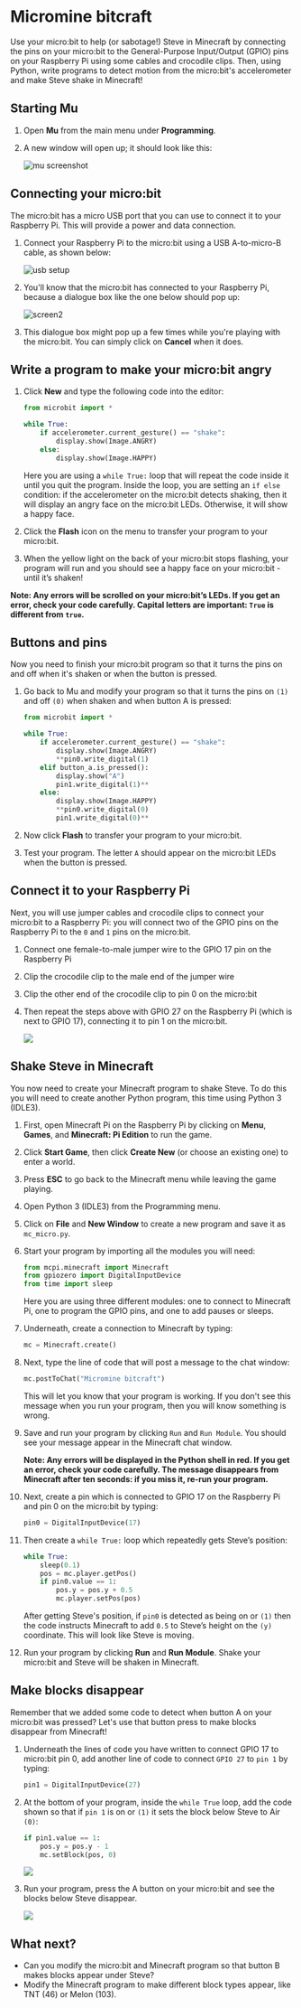 # Micromine bitcraft

Use your micro:bit to help (or sabotage!) Steve in Minecraft by connecting the pins on your micro:bit to the General-Purpose Input/Output (GPIO) pins on your Raspberry Pi using some cables and crocodile clips. Then, using Python, write programs to detect motion from the micro:bit's accelerometer and make Steve shake in Minecraft!

## Starting Mu

1. Open **Mu** from the main menu under **Programming**.

1. A new window will open up; it should look like this:

	![mu screenshot](images/screen1.png)

## Connecting your micro:bit

The micro:bit has a micro USB port that you can use to connect it to your Raspberry Pi. This will provide a power and data connection.

1. Connect your Raspberry Pi to the micro:bit using a USB A-to-micro-B cable, as shown below:

	![usb setup](images/usb.png)

1. You'll know that the micro:bit has connected to your Raspberry Pi, because a dialogue box like the one below should pop up:

	![screen2](images/screen2.png)

1. This dialogue box might pop up a few times while you're playing with the micro:bit. You can simply click on **Cancel** when it does.

## Write a program to make your micro:bit angry

1. Click **New** and type the following code into the editor:

	```python
	from microbit import *
	
	while True:
        if accelerometer.current_gesture() == "shake":
            display.show(Image.ANGRY)
        else:
            display.show(Image.HAPPY)
    ```
    
    Here you are using a `while True:` loop that will repeat the code inside it until you quit the program. Inside the loop, you are setting an `if else` condition: if the accelerometer on the micro:bit detects shaking, then it will display an angry face on the micro:bit LEDs. Otherwise, it will show a happy face.
                
1. Click the **Flash** icon on the menu to transfer your program to your micro:bit.

1. When the yellow light on the back of your micro:bit stops flashing, your program will run and you should see a happy face on your micro:bit - until it’s shaken!

**Note: Any errors will be scrolled on your micro:bit’s LEDs. If you get an error, check your code carefully. Capital letters are important: `True` is different from `true`.**

## Buttons and pins
Now you need to finish your micro:bit program so that it turns the pins on and off when it's shaken or when the button is pressed.

1. Go back to Mu and modify your program so that it turns the pins on `(1)` and off `(0)` when shaken and when button A is pressed:

	```python
	from microbit import *
    
    while True:
        if accelerometer.current_gesture() == "shake":
            display.show(Image.ANGRY)
            **pin0.write_digital(1)
        elif button_a.is_pressed():
            display.show("A")
            pin1.write_digital(1)**
        else:
            display.show(Image.HAPPY)
            **pin0.write_digital(0)
            pin1.write_digital(0)**
    ```
	
            
1. Now click **Flash** to transfer your program to your micro:bit.
1. Test your program. The letter `A` should appear on the micro:bit LEDs when the button is pressed.

## Connect it to your Raspberry Pi

Next, you will use jumper cables and crocodile clips to connect your micro:bit to a Raspberry Pi: you will connect two of the GPIO pins on the Raspberry Pi to the `0` and `1` pins on the micro:bit.

1. Connect one female-to-male jumper wire to the GPIO 17 pin on the Raspberry Pi
1. Clip the crocodile clip to the male end of the jumper wire
1. Clip the other end of the crocodile clip to pin 0 on the micro:bit
1. Then repeat the steps above with GPIO 27 on the Raspberry Pi (which is next to GPIO 17), connecting it to pin 1 on the micro:bit.


	![](images/microbit-pi-pins-connect.png)


## Shake Steve in Minecraft

You now need to create your Minecraft program to shake Steve. To do this you will need to create another Python program, this time using Python 3 (IDLE3).

1. First, open Minecraft Pi on the Raspberry Pi by clicking on **Menu**, **Games**, and **Minecraft: Pi Edition** to run the game.
1. Click **Start Game**, then click **Create New** (or choose an existing one) to enter a world.
1. Press **ESC** to go back to the Minecraft menu while leaving the game playing.
1. Open Python 3 (IDLE3) from the Programming menu.
1. Click on **File** and **New Window** to create a new program and save it as `mc_micro.py`.
1. Start your program by importing all the modules you will need:

	```python
	from mcpi.minecraft import Minecraft
    from gpiozero import DigitalInputDevice
    from time import sleep
    ```
    Here you are using three different modules: one to connect to Minecraft Pi, one to program the GPIO pins, and one to add pauses or sleeps.

1. Underneath, create a connection to Minecraft by typing:
	
	```python
	mc = Minecraft.create()
	```

1. Next, type the line of code that will post a message to the chat window:

	```python
	mc.postToChat("Micromine bitcraft")
	```
	This will let you know that your program is working. If you don't see this message when you run your program, then you will know something is wrong.

1. Save and run your program by clicking `Run` and `Run Module`. You should see your message appear in the Minecraft chat window.

	**Note: Any errors will be displayed in the Python shell in red. If you get an error, check your code carefully. The message disappears from Minecraft after ten seconds: if you miss it, re-run your program.**

1. Next, create a pin which is connected to GPIO 17 on the Raspberry Pi and pin 0 on the micro:bit by typing:

	```python
	pin0 = DigitalInputDevice(17)
	```

1. Then create a `while True:` loop which repeatedly gets Steve’s position:

	```python
	while True:
        sleep(0.1)
        pos = mc.player.getPos()
        if pin0.value == 1:
            pos.y = pos.y + 0.5
            mc.player.setPos(pos)
     ```   
        
    After getting Steve's position, if `pin0` is detected as being on or `(1)` then the code instructs Minecraft to add `0.5` to Steve’s height on the `(y)` coordinate. This will look like Steve is moving. 

1. Run your program by clicking **Run** and **Run Module**. Shake your micro:bit and Steve will be shaken in Minecraft.

## Make blocks disappear 

Remember that we added some code to detect when button A on your micro:bit was pressed? Let's use that button press to make blocks disappear from Minecraft!

1. Underneath the lines of code you have written to connect GPIO 17 to micro:bit pin 0, add another line of code to connect `GPIO 27` to `pin 1` by typing:

	```python
    pin1 = DigitalInputDevice(27)
    ```
    
1. At the bottom of your program, inside the `while True` loop, add the code shown so that if `pin 1` is on or `(1)` it sets the block below Steve to Air `(0)`:

	```python
    if pin1.value == 1:
        pos.y = pos.y - 1
        mc.setBlock(pos, 0)
    ```    
    
    ![](images/idle3-code.png)

1. Run your program, press the A button on your micro:bit and see the blocks below Steve disappear.

	![](images/steve-in-a-hole.png)

## What next?

- Can you modify the micro:bit and Minecraft program so that button B makes blocks appear under Steve?
- Modify the Minecraft program to make different block types appear, like TNT (46) or Melon (103).

